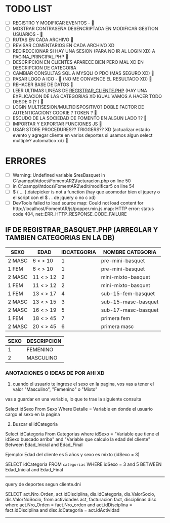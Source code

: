 # TODO LIST

- [ ] REGISTRO Y MODIFICAR EVENTOS - 🚧
- [ ] MOSTRAR CONTRASEÑA DESENCRIPTADA EN MODIFICAR GESTION USUARIOS - 🚧
- [ ] RUTAS EN CADA ARCHIVO 🚧
- [ ] REVISAR COMENTARIOS EN CADA ARCHIVO XD
- [ ] REDIRECCIONAR SI HAY UNA SESION (PARA NO IR AL LOGIN XD) A PAGINA_PRINCIPAL.PHP 🚧
- [ ] DESCRIPCION EN CLIENTES APARECE BIEN PERO MAL XD EN DESCRIPCION DE CATEGORIA
- [ ] CAMBIAR CONSULTAS SQL A MYSQLI O PDO (MAS SEGURO XD) 🚧
- [ ] PASAR LOGO A ICO - 🚧 (NO ME CONVENCE EL RESULTADO XD) 🚧
- [ ] REHACER BASE DE DATOS 🚧
- [ ] LEER ULTIMAS LINEAS DE [REGISTRAR_CLIENTE.PHP](registrar_cliente.php "registrar_cliente.php") (HAY UNA EXPLICACION DE LAS CATEGORIAS XD IGUAL VAMOS A HACER TODO DESDE 0 (? ) 🚧
- [ ] LOGIN MULTISESION/MULTIDISPOSITIVO? DOBLE FACTOR DE AUTENTICACION? COOKIE ? TOKEN ? 🚧
- [ ] ESCUDO DE LA SOCIEDAD DE FOMENTO EN ALGUN LADO ?? 🚧
- [ ] IMPORTAR Y EXPORTAR FUNCIONES JS 🚧
- [ ] USAR STORE PROCEDURES?? TRIGGERS?? XD (actualizar estado evento y agregar cliente en varios deportes si usamos algun select multiple? automatico xd) 🚧

# ERRORES

- [ ] Warning: Undefined variable $resBasquet in C:\xampp\htdocs\FomentAR2\facturacion.php on line 50
- [ ] in C:\xampp\htdocs\FomentAR2\edit/modificar5 on line 54
- [ ] $ ( ... ).datepicker is not a function (hay que acomodar bien el jquery o el script con el $ . . de jquery o no c xd)
- [ ] DevTools failed to load source map: Could not load content for http://localhost/FomentAR/js/popper.min.js.map: HTTP error: status code 404, net::ERR_HTTP_RESPONSE_CODE_FAILURE

## IF DE REGISTRAR_BASQUET.PHP (ARREGLAR Y TAMBIEN CATEGORIAS EN LA DB)

| SEXO   | EDAD      | IDCATEGORIA | NOMBRE CATEGORIA    |
| ------ | --------- | ----------- | ------------------- |
| 2 MASC | 6 < > 10  | 1           | pre-mini-basquet    |
| 1 FEM  | 6 < > 10  | 1           | pre-mini-basquet    |
| 2 MASC | 11 < > 12 | 2           | mini-mixto-basquet  |
| 1 FEM  | 11 < > 12 | 2           | mini-mixto-basquet  |
| 1 FEM  | 13 < > 17 | 4           | sub-15-fem-basquet  |
| 2 MASC | 13 < > 15 | 3           | sub-15-masc-basquet |
| 2 MASC | 16 < > 19 | 5           | sub-17-masc-basquet |
| 1 FEM  | 18 < > 45 | 7           | primera fem         |
| 2 MASC | 20 < > 45 | 6           | primera masc        |

| SEXO | DESCRIPCION |
| ---- | ----------- |
| 1    | FEMENINO    |
| 2    | MASCULINO   |

### ANOTACIONES O IDEAS DE POR AHI XD

1. cuando el usuario te ingrese el sexo en la pagina, vos vas a tener el valor
   "Masculino", "Femenino" o "Mixto"

vas a guardar en una variable, lo que te trae la siguiente consulta

Select idSexo From Sexo Where Detalle = Variable en donde el usuario cargo el sexo
en la pagina

2. Buscar el idCategoria

Select idCategoria From Categorias where idSexo = "Variable que tiene el idSexo buscado arriba"
and "Variable que calculo la edad del cliente" Between Edad_Inicial and Edad_Final

Ejemplo: Edad del cliente es 5 años y sexo es mixto (idSexo = 3)

SELECT idCategoria FROM `categorias` WHERE idSexo = 3 and 5 BETWEEN Edad_Inicial and Edad_Final

---

query de deportes segun cliente.dni

SELECT act.Nro_Orden, act.idDisciplina, dis.idCategoria, dis.ValorSocio, dis.ValorNoSocio, from actividades act, facturacion fact, disciplinas disc where act.Nro_Orden = fact.Nro_orden and act.idDisciplina = fact.idDisciplina and disc.idCategoria = act.idActividad

---
